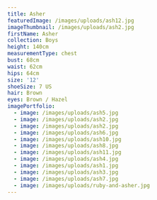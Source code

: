 ```yaml
---
title: Asher
featuredImage: /images/uploads/ash12.jpg
imageThumbnail: /images/uploads/ash2.jpg
firstName: Asher
collection: Boys
height: 140cm
measurementType: chest
bust: 68cm
waist: 62cm
hips: 64cm
size: '12'
shoeSize: 7 US
hair: Brown
eyes: Brown / Hazel
imagePortfolio:
  - image: /images/uploads/ash5.jpg
  - image: /images/uploads/ash2.jpg
  - image: /images/uploads/ash2.jpg
  - image: /images/uploads/ash6.jpg
  - image: /images/uploads/ash10.jpg
  - image: /images/uploads/ash8.jpg
  - image: /images/uploads/ash11.jpg
  - image: /images/uploads/ash4.jpg
  - image: /images/uploads/ash1.jpg
  - image: /images/uploads/ash3.jpg
  - image: /images/uploads/ash7.jpg
  - image: /images/uploads/ruby-and-asher.jpg
---
```


